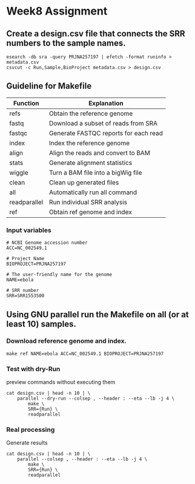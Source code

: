# Week8 Assignment
## Create a design.csv file that connects the SRR numbers to the sample names.
```
esearch -db sra -query PRJNA257197 | efetch -format runinfo > metadata.csv
csvcut -c Run,Sample,BioProject metadata.csv > design.csv
```
## Guideline for Makefile
| Function | Explanation |
|--------|------|
| refs | Obtain the reference genome |
| fastq | Download a subset of reads from SRA |
| fastqc | Generate FASTQC reports for each read |
| index | Index the reference genome |
| align | Align the reads and convert to BAM |
| stats | Generate alignment statistics | 
| wiggle | Turn a BAM file into a bigWig file |
| clean | Clean up generated files | 
| all | Automatically run all command |
| readparallel | Run individual SRR analysis |
| ref | Obtain ref genome and index |

### Input variables
```
# NCBI Genome accession number  
ACC=NC_002549.1

# Project Name
BIOPROJECT=PRJNA257197

# The user-friendly name for the genome
NAME=ebola

# SRR number
SRR=SRR1553500
```

## Using GNU parallel run the Makefile on all (or at least 10) samples.
### Download reference genome and index.
```
make ref NAME=ebola ACC=NC_002549.1 BIOPROJECT=PRJNA257197
```
### Test with dry-Run
preview commands without executing them
```
cat design.csv | head -n 10 | \
    parallel --dry-run --colsep , --header : --eta --lb -j 4 \
        make \
        SRR={Run} \
        readparallel
```
### Real processing
Generate results
```
cat design.csv | head -n 10 | \
    parallel --colsep , --header : --eta --lb -j 4 \
        make \
        SRR={Run} \
        readparallel
```


